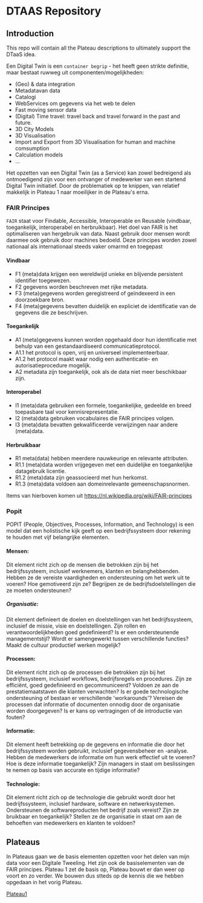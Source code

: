 # DTAAS Repository

## Introduction
This repo will contain all the Plateau descriptions to ultimately support the DTaaS idea.

Een Digital Twin is een `container begrip` - het heeft geen strikte definitie, maar bestaat ruwweg uit componenten/mogelijkheden:
- (Geo) & data integration
- Metadatavan data
- Catalogi
- WebServices om gegevens via het web te delen
- Fast moving sensor data
- (Digital) Time travel: travel back and travel forward in the past and future.
- 3D City Models
- 3D Visualisation
- Import and Export from 3D Visualisation for human and machine comsumption
- Calculation models
- ...

Het opzetten van een Digital Twin (as a Service) kan zowel bedreigend als ontmoedigend zijn voor een ontvanger of medewerker van een startend Digital Twin initiatief. Door de problematiek op te knippen, van relatief makkelijk in Plateau 1 naar moeilijker in de Plateau's erna.

### FAIR Principes
`FAIR` staat voor Findable, Accessible, Interoperable en Reusable (vindbaar, toegankelijk, interoperabel en herbruikbaar). Het doel van FAIR is het optimaliseren van hergebruik van data. Naast gebruik door mensen wordt daarmee ook gebruik door machines bedoeld. Deze principes worden zowel nationaal als internationaal steeds vaker omarmd en toegepast

#### Vindbaar
 - F1 (meta)data krijgen een wereldwijd unieke en blijvende persistent identifier toegewezen.
 - F2 gegevens worden beschreven met rijke metadata.
 - F3 (meta)gegevens worden geregistreerd of geïndexeerd in een doorzoekbare bron.
 - F4 (meta)gegevens bevatten duidelijk en expliciet de identificatie van de gegevens die ze beschrijven.

#### Toegankelijk
 - A1 (meta)gegevens kunnen worden opgehaald door hun identificatie met behulp van een gestandaardiseerd communicatieprotocol.
 - A1.1 het protocol is open, vrij en universeel implementeerbaar.
 - A1.2 het protocol maakt waar nodig een authenticatie- en autorisatieprocedure mogelijk.
 - A2 metadata zijn toegankelijk, ook als de data niet meer beschikbaar zijn.

#### Interoperabel
 - I1 (meta)data gebruiken een formele, toegankelijke, gedeelde en breed toepasbare taal voor kennisrepresentatie.
 - I2 (meta)data gebruiken vocabulaires die FAIR principes volgen.
 - I3 (meta)data bevatten gekwalificeerde verwijzingen naar andere (meta)data.

#### Herbruikbaar
 - R1 meta(data) hebben meerdere nauwkeurige en relevante attributen.
 - R1.1 (meta)data worden vrijgegeven met een duidelijke en toegankelijke datagebruik licentie.
 - R1.2 (meta)data zijn geassocieerd met hun herkomst.
 - R1.3 (meta)data voldoen aan domeinrelevante gemeenschapsnormen.

Items van hierboven komen uit https://nl.wikipedia.org/wiki/FAIR-principes

### Popit
POPIT (People, Objectives, Processes, Information, and Technology) is een model dat een holistische kijk geeft op een bedrijfssysteem door rekening te houden met vijf belangrijke elementen.

#### Mensen:
Dit element richt zich op de mensen die betrokken zijn bij het bedrijfssysteem, inclusief werknemers, klanten en belanghebbenden. Hebben ze de vereiste vaardigheden en ondersteuning om het werk uit te voeren? Hoe gemotiveerd zijn ze? Begrijpen ze de bedrijfsdoelstellingen die ze moeten ondersteunen?
##### Organisatie: 
Dit element definieert de doelen en doelstellingen van het bedrijfssysteem, inclusief de missie, visie en doelstellingen. Zijn rollen en verantwoordelijkheden goed gedefinieerd? Is er een ondersteunende managementstijl? Wordt er samengewerkt tussen verschillende functies? Maakt de cultuur productief werken mogelijk?
#### Processen: 
Dit element richt zich op de processen die betrokken zijn bij het bedrijfssysteem, inclusief workflows, bedrijfsregels en procedures. Zijn ze efficiënt, goed gedefinieerd en gecommuniceerd? Voldoen ze aan de prestatiemaatstaven die klanten verwachten? Is er goede technologische ondersteuning of bestaan er verschillende 'workarounds'? Vereisen de processen dat informatie of documenten onnodig door de organisatie worden doorgegeven? Is er kans op vertragingen of de introductie van fouten?
#### Informatie: 
Dit element heeft betrekking op de gegevens en informatie die door het bedrijfssysteem worden gebruikt, inclusief gegevensbeheer en -analyse. Hebben de medewerkers de informatie om hun werk effectief uit te voeren? Hoe is deze informatie toegankelijk? Zijn managers in staat om beslissingen te nemen op basis van accurate en tijdige informatie?
#### Technologie: 
Dit element richt zich op de technologie die gebruikt wordt door het bedrijfssysteem, inclusief hardware, software en netwerksystemen. Ondersteunen de softwareproducten het bedrijf zoals vereist? Zijn ze bruikbaar en toegankelijk? Stellen ze de organisatie in staat om aan de behoeften van medewerkers en klanten te voldoen?

## Plateaus
In Plateaus gaan we de basis elementen opzetten voor het delen van mijn data voor een Digitale Tweeling. Het zijn ook de basiselementen van de FAIR principes. Plateau 1 zet de basis op, Plateau bouwt er dan weer op voort en zo verder. We bouwen dus stteds op de kennis die we hebben opgedaan in het vorig Plateau.

[Plateau1](https://github.com/Geonovum/DTaaS/blob/main/Plateau1.md)

